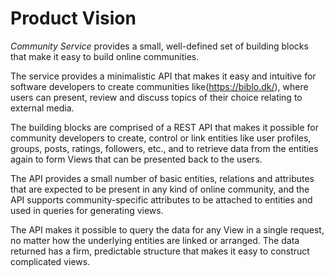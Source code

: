 # Product Vision

*Community Service* provides a small, well-defined set of building blocks that make it easy to build online communities.

The service provides a minimalistic API that makes it easy and intuitive for software developers to create communities like(https://biblo.dk/), where users can present, review and discuss topics of their choice relating to external media.

The building blocks are comprised of a REST API that makes it possible for community developers to create, control or link entities like user profiles, groups, posts, ratings, followers, etc., and to retrieve data from the entities again to form Views that can be presented back to the users.

The API provides a small number of basic entities, relations and attributes that are expected to be present in any kind of online community, and the API supports community-specific attributes to be attached to entities and used in queries for generating views.

The API makes it possible to query the data for any View in a single request, no matter how the underlying entities are linked or arranged.  The data returned has a firm, predictable structure that makes it easy to construct complicated views.

